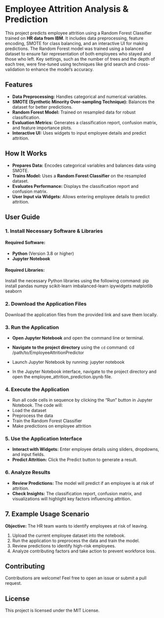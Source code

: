 # **Employee Attrition Analysis & Prediction**
This project predicts employee attrition using a Random Forest Classifier trained on **HR data from IBM**. It includes data preprocessing, feature encoding, SMOTE for class balancing, and an interactive UI for making predictions. The Random Forest model was trained using a balanced dataset to ensure fair representation of both employees who stayed and those who left. Key settings, such as the number of trees and the depth of each tree, were fine-tuned using techniques like grid search and cross-validation to enhance the model’s accuracy.

## **Features**
* **Data Preprocessing:** Handles categorical and numerical variables.
* **SMOTE (Synthetic Minority Over-sampling Technique):** Balances the dataset for better predictions.
* **Random Forest Model:** Trained on resampled data for robust classification.
* **Evaluation Metrics:** Generates a classification report, confusion matrix, and feature importance plots.
* **Interactive UI:** Uses widgets to input employee details and predict attrition.

## **How It Works**
* **Prepares Data:** Encodes categorical variables and balances data using SMOTE.
* **Trains Model:** Uses a **Random Forest Classifier** on the resampled dataset.
* **Evaluates Performance:** Displays the classification report and confusion matrix.
* **User Input via Widgets:** Allows entering employee details to predict attrition.

## **User Guide**

### **1. Install Necessary Software & Libraries**
#### **Required Software:**
* **Python** (Version 3.8 or higher)
* **Jupyter Notebook**

#### **Required Libraries:**
Install the necessary Python libraries using the following command:
pip install pandas numpy scikit-learn imbalanced-learn ipywidgets matplotlib seaborn

### **2. Download the Application Files**
Download the application files from the provided link and save them locally.

### **3. Run the Application**
* **Open Jupyter Notebook** and open the command line or terminal.
* **Navigate to the project directory** using the `cd` command:
cd /path/to/EmployeeAttritionPredictor
* Launch Jupyter Notebook by running:
jupyter notebook

* In the Jupyter Notebook interface, navigate to the project directory and open the employee_attrition_prediction.ipynb file.

### 4. **Execute the Application**
* Run all code cells in sequence by clicking the “Run” button in Jupyter Notebook.
The code will:
* Load the dataset
* Preprocess the data
* Train the Random Forest Classifier
* Make predictions on employee attrition

### 5. **Use the Application Interface**
* **Interact with Widgets:** Enter employee details using sliders, dropdowns, and input fields.
* **Predict Attrition:** Click the Predict button to generate a result.

### 6. **Analyze Results**
* **Review Predictions:** The model will predict if an employee is at risk of attrition.
* **Check Insights:** The classification report, confusion matrix, and visualizations will highlight key factors influencing attrition.

## 7. **Example Usage Scenario**
**Objective:** The HR team wants to identify employees at risk of leaving.

1. Upload the current employee dataset into the notebook.
2. Run the application to preprocess the data and train the model.
3. Review predictions to identify high-risk employees.
4. Analyze contributing factors and take action to prevent workforce loss.

## **Contributing**
Contributions are welcome! Feel free to open an issue or submit a pull request.

## **License**
This project is licensed under the MIT License.
